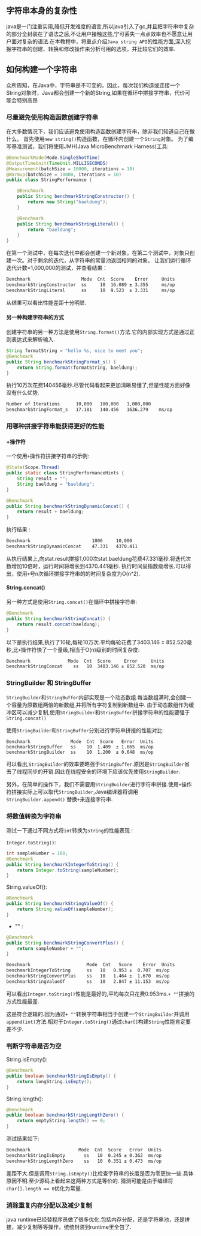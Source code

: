 
## 字符串本身的复杂性

java是一门注重实用,降低开发难度的语言,所以java引入了gc,并且把字符串中复杂的部分全封装在了语法之后,不让用户接触这些,宁可丢失一点点效率也不愿意让用户面对复杂的语法.在本教程中，将重点介绍`Java string API`的性能方面,深入挖掘字符串的创建、转换和修改操作来分析可用的选项，并比较它们的效率.


## 如何构建一个字符串

众所周知，在Java中，字符串是不可变的。因此，每次我们构造或连接一个String对象时，Java都会创建一个新的String,如果在循环中拼接字符串，代价可能会特别高昂

### 尽量避免使用构造函数创建字符串

在大多数情况下，我们应该避免使用构造函数创建字符串，除非我们知道自己在做什么。
首先使用`new string()`构造函数，在循环内创建一个`String`对象。
为了编写基准测试，我们将使用JMH(Java MicroBenchmark Harness)工具:
```java
@BenchmarkMode(Mode.SingleShotTime)
@OutputTimeUnit(TimeUnit.MILLISECONDS)
@Measurement(batchSize = 10000, iterations = 10)
@Warmup(batchSize = 10000, iterations = 10)
public class StringPerformance {

    @Benchmark
    public String benchmarkStringConstructor() {
        return new String("baeldung");
    }

    @Benchmark
    public String benchmarkStringLiteral() {
        return "baeldung";
    }
}
```
<!--more-->

在第一个测试中，在每次迭代中都会创建一个新对象。在第二个测试中，对象只创建一次。对于剩余的迭代，从字符串的常量池返回相同的对象。
让我们运行循环迭代计数=1,000,000的测试，并查看结果：
```bash
Benchmark                   Mode  Cnt  Score    Error     Units
benchmarkStringConstructor  ss     10  16.089 ± 3.355     ms/op
benchmarkStringLiteral      ss     10  9.523  ± 3.331     ms/op
```

从结果可以看出性能差距十分明显.


#### 另一种构建字符串的方式

创建字符串的另一种方法是使用`String.format()`方法.它的内部实现方式是通过正则表达式来解析输入.

```java
String formatString = "hello %s, nice to meet you";
@Benchmark
public String benchmarkStringFormat_s() {
    return String.format(formatString, baeldung);
}
```

执行10万次花费140456毫秒.尽管代码看起来更加清晰易懂了,但是性能方面好像没有什么优势.

```bash
Number of Iterations      10,000   100,000   1,000,000
benchmarkStringFormat_s   17.181   140.456   1636.279    ms/op
```

### 用哪种拼接字符串能获得更好的性能

#### +操作符
一个使用`+`操作符拼接字符串的示例:

```java
@State(Scope.Thread)
public static class StringPerformanceHints {
    String result = "";
    String baeldung = "baeldung";
}

@Benchmark
public String benchmarkStringDynamicConcat() {
    return result + baeldung;
}
```
执行结果 :

```bash
Benchmark                       1000     10,000
benchmarkStringDynamicConcat    47.331   4370.411
```

从执行结果上,向stat.result拼接1,000次stat.baeldung花费47.331毫秒.将迭代次数增加10倍时，运行时间将增长到4370.441毫秒.
执行时间呈指数级增长.可以得出，使用`+`号n次循环拼接字符串的的时间复杂度为O(n^2).

#### String.concat()

另一种方式是使用`String.concat()`在循环中拼接字符串:

```java
@Benchmark
public String benchmarkStringConcat() {
    return result.concat(baeldung);
}
```

以下是执行结果,执行了10轮,每轮10万次.平均每轮花费了3403.146 ± 852.520毫秒,比`+`操作符快了一个量级,相当于O(n)级别的时间复杂度:
```bash
Benchmark              Mode  Cnt  Score     Error     Units
benchmarkStringConcat    ss   10  3403.146 ± 852.520  ms/op
```

### StringBuilder 和 StringBuffer
`StringBuilder`和`StringBuffer`内部实现是一个动态数组.每当数组满时,会创建一个容量为原数组两倍的新数组,并将所有字符复制到新数组中.
由于动态数组作为缓冲区可以减少复制,使用`StringBuilder`和`StringBuffer`拼接字符串的性能要强于`String.concat()`

使用`StringBuilder`和`StringBuffer`分别进行字符串拼接的性能对比:
```
Benchmark               Mode  Cnt  Score   Error  Units
benchmarkStringBuffer   ss    10  1.409  ± 1.665  ms/op
benchmarkStringBuilder  ss    10  1.200  ± 0.648  ms/op
```
可以看出,`StringBuilder`的效率要略强于`StringBuffer`.原因是`StringBuilder`省去了线程同步的开销.因此在线程安全的环境下应该优先使用`StringBuilder`.

另外，在简单的操作下，我们不需要用`StringBuilder`进行字符串拼接.使用`+`操作符拼接实际上可以取代`StringBuilder`,Java编译器将调用`StringBuilder.append()` 替换`+`来连接字符串.

### 将数值转换为字符串

测试一下通过不同方式将`int`转换为`string`的性能表现 : 

`Integer.toString()`:
```java
int sampleNumber = 100;
@Benchmark
public String benchmarkIntegerToString() {
    return Integer.toString(sampleNumber);
}
```
String.valueOf():
```java
@Benchmark
public String benchmarkStringValueOf() {
    return String.valueOf(sampleNumber);
}
```
+ "" : 
```java
@Benchmark
public String benchmarkStringConvertPlus() {
    return sampleNumber + "";
}
```

```bash
Benchmark                     Mode  Cnt   Score    Error  Units
benchmarkIntegerToString      ss   10   0.953 ±  0.707  ms/op
benchmarkStringConvertPlus    ss   10   1.464 ±  1.670  ms/op
benchmarkStringValueOf        ss   10   2.847 ± 11.153  ms/op
```

可以看出`Integer.toString()`性能是最好的,平均每次只花费0.953ms.`+ ""`拼接的方式性能最差.

这是符合逻辑的.因为通过`+ ""`转换字符串相当于创建一个`StringBuilder`并调用`append(int)`方法.相对于`Integer.toString()`通过`char[]`构建`String`性能肯定要差不少.


### 判断字符串是否为空

String.isEmpty():
```java
@Benchmark
public boolean benchmarkStringIsEmpty() {
    return longString.isEmpty();
}
```
String.length():
```java
@Benchmark
public boolean benchmarkStringLengthZero() {
    return emptyString.length() == 0;
}
```

测试结果如下:
```bash
Benchmark                  Mode  Cnt  Score   Error  Units
benchmarkStringIsEmpty       ss   10  0.245 ± 0.362  ms/op
benchmarkStringLengthZero    ss   10  0.351 ± 0.473  ms/op
```
差距不大.但是调用`String.isEmpty()`比检查字符串的长度是否为零更快一些.具体原因不明.至少源码上看起来这两种方式是等价的.
猜测可能是由于编译将`char[].length == 0`优化为常量.

### 消除重复内存分配以及减少复制

java runtime已经替程序员做了很多优化.包括内存分配，还是字符串池，还是拼接，减少复制等等操作，统统封装到runtime里全包了.